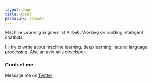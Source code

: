 ```yaml
---
layout: page
title: About
permalink: /about/
---
```


Machine Learning Engineer at Airbnb. Working on building intelligent chatbots.

I'll try to write about machine learning, deep learning, natural language processing. Also an avid rails developer.

### Contact me
Message me on [Twitter](https://twitter.com/chriszhu12)
